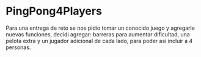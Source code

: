 # PingPong4Players
Para una entrega de reto se nos pidio tomar un conocido juego y agregarle nuevas funciones, decidi agregar: barreras para aumentar dificultad, una pelota extra y un jugador adicional de cada lado, para poder asi incluir a 4 personas.

